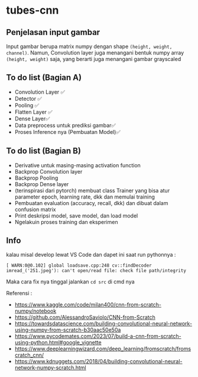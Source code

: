 # tubes-cnn

## Penjelasan input gambar
Input gambar berupa matrix numpy dengan shape `(height, weight, channel)`. Namun, Convolution layer juga menangani bentuk numpy array `(height, weight)` saja, yang berarti juga menangani gambar grayscaled

## To do list (Bagian A)
- Convolution Layer ✅
- Detector ✅
- Pooling ✅
- Flatten Layer ✅
- Dense Layer✅
- Data preprocess untuk prediksi gambar✅
- Proses Inference nya (Pembuatan Model)✅

## To do list (Bagian B)
- Derivative untuk masing-masing activation function
- Backprop Convolution layer
- Backprop Pooling
- Backprop Dense layer
- (terinspirasi dari pytorch) membuat class Trainer yang bisa atur parameter epoch, learning rate, dkk dan memulai training
- Pembuatan evaluation (accuracy, recall, dkk) dan dibuat dalam confusion matrix
- Print deskripsi model, save model, dan load model
- Ngelakuin proses training dan eksperimen

## Info
kalau misal develop lewat VS Code dan dapet ini saat run pythonnya :
```
[ WARN:0@0.102] global loadsave.cpp:248 cv::findDecoder imread_('251.jpeg'): can't open/read file: check file path/integrity
```
Maka cara fix nya tinggal jalankan `cd src` di cmd nya

Referensi : 
- https://www.kaggle.com/code/milan400/cnn-from-scratch-numpy/notebook
- https://github.com/AlessandroSaviolo/CNN-from-Scratch
- https://towardsdatascience.com/building-convolutional-neural-network-using-numpy-from-scratch-b30aac50e50a
- https://www.pycodemates.com/2023/07/build-a-cnn-from-scratch-using-python.html#google_vignette
- https://www.deeplearningwizard.com/deep_learning/fromscratch/fromscratch_cnn/
- https://www.kdnuggets.com/2018/04/building-convolutional-neural-network-numpy-scratch.html
